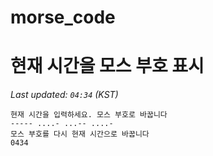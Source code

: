 # morse_code
# 현재 시간을 모스 부호 표시
<!-- MORSE_TIME_START -->
_Last updated: `04:34` (KST)_

```
현재 시간을 입력하세요. 모스 부호로 바꿉니다
----- ....- ...-- ....-
모스 부호를 다시 현재 시간으로 바꿉니다
0434
```
<!-- MORSE_TIME_END -->
